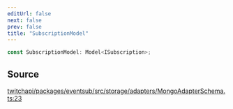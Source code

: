 ```yaml
---
editUrl: false
next: false
prev: false
title: "SubscriptionModel"
---
```


```ts
const SubscriptionModel: Model<ISubscription>;
```

## Source

[twitchapi/packages/eventsub/src/storage/adapters/MongoAdapterSchema.ts:23](https://github.com/pablornc/twitchapi//blob/8695acad106a836c1f0fc4c57a113f17adce41f0/packages/eventsub/src/storage/adapters/MongoAdapterSchema.ts#L23)
